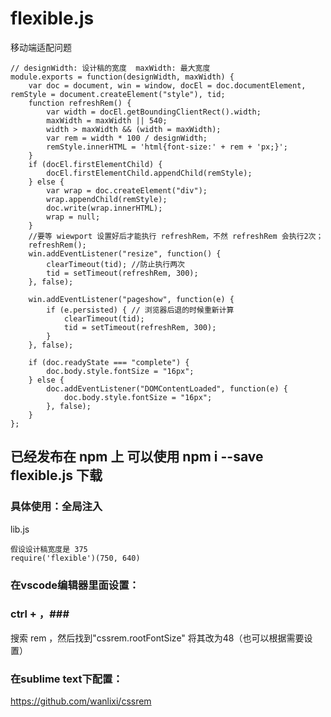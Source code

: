 # flexible.js
移动端适配问题
```
// designWidth: 设计稿的宽度  maxWidth: 最大宽度
module.exports = function(designWidth, maxWidth) {
	var doc = document, win = window, docEl = doc.documentElement, remStyle = document.createElement("style"), tid;
	function refreshRem() {
		var width = docEl.getBoundingClientRect().width;
		maxWidth = maxWidth || 540;
		width > maxWidth && (width = maxWidth);
		var rem = width * 100 / designWidth;
		remStyle.innerHTML = 'html{font-size:' + rem + 'px;}';
	}
	if (docEl.firstElementChild) {
		docEl.firstElementChild.appendChild(remStyle);
	} else {
		var wrap = doc.createElement("div");
		wrap.appendChild(remStyle);
		doc.write(wrap.innerHTML);
		wrap = null;
	}
	//要等 wiewport 设置好后才能执行 refreshRem，不然 refreshRem 会执行2次；
	refreshRem();
	win.addEventListener("resize", function() {
		clearTimeout(tid); //防止执行两次
		tid = setTimeout(refreshRem, 300);
	}, false);

	win.addEventListener("pageshow", function(e) {
		if (e.persisted) { // 浏览器后退的时候重新计算
			clearTimeout(tid);
			tid = setTimeout(refreshRem, 300);
		}
	}, false);

	if (doc.readyState === "complete") {
		doc.body.style.fontSize = "16px";
	} else {
		doc.addEventListener("DOMContentLoaded", function(e) {
			doc.body.style.fontSize = "16px";
		}, false);
	}
};
``` 
## 已经发布在 npm 上 可以使用 npm i --save flexible.js 下载
### 具体使用：全局注入
lib.js
```
假设设计稿宽度是 375
require('flexible')(750, 640)
```
### 在vscode编辑器里面设置：
### ctrl + ，###
搜索 rem ，然后找到"cssrem.rootFontSize" 将其改为48（也可以根据需要设置）

### 在sublime text下配置：
https://github.com/wanlixi/cssrem

